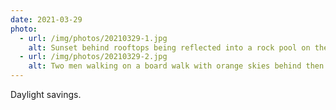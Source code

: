 ```yaml
---
date: 2021-03-29
photo:
  - url: /img/photos/20210329-1.jpg
    alt: Sunset behind rooftops being reflected into a rock pool on the north side of Shoreham beach.
  - url: /img/photos/20210329-2.jpg
    alt: Two men walking on a board walk with orange skies behind then as the sun sets behind rooftops.
---
```


Daylight savings.
